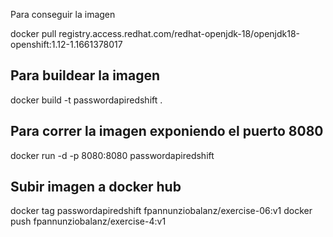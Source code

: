 Para conseguir la imagen

docker pull registry.access.redhat.com/redhat-openjdk-18/openjdk18-openshift:1.12-1.1661378017

## Para buildear la imagen

docker build -t passwordapiredshift .

## Para correr la imagen exponiendo el puerto 8080

docker run -d -p 8080:8080 passwordapiredshift


## Subir imagen a docker hub

docker tag passwordapiredshift fpannunziobalanz/exercise-06:v1
docker push fpannunziobalanz/exercise-4:v1